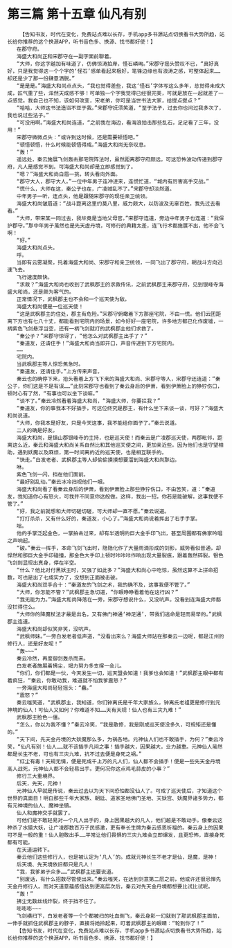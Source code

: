 # 第三篇 第十五章 仙凡有别
        【告知书友，时代在变化，免费站点难以长存，手机app多书源站点切换看书大势所趋，站长给你推荐的这个换源APP，听书音色多、换源、找书都好使！】
       在郡守府。
       海盛大和尚正和宋郡守在一副字面前聊着。
       “大师，你这字越加有味道了，仿佛惊涛拍岸，怪石嶙峋。”宋郡守摇头赞叹不已，“真好真好，只是我觉得这一个个字的‘怪石’感单看起来极好，笔锋边缘也有浪涛之感，可整体起来……却还是少了那一份肆意洒脱。”
       “是是是。”海盛大和尚点点头，“我也觉得差些，我这‘怪石’字体写这么多年，总觉得未成大成，匠气重了些，浑然天成感不够！可单独一个字我觉得已经很完美，可就是放在一起就差了一点感觉。我自己也不知，该如何改变，宋老弟，你可是当世书法大家，给提点提点？”
       “哈哈，大师这书法造诣不亚于我。”宋郡守抚须笑道，“至于法子，过去你也问过我多次了，我也说过些法子。”
       “可没用啊。”海盛大和尚连道，“之前我在海边，看海浪拍击那些乱石，足足看了三年，没用！”
       宋郡守微微点头：“或许到这时候，还是需要顿悟吧。”
       “顿悟顿悟，什么时候能顿悟得成。”海盛大和尚无奈叹息。
       “轰！”
       遥远处，秦云施展飞剑轰击那宅院阵法时，虽然距离郡守府颇远，可这恐怖波动传递到郡守府，凡人是感觉不到。可海盛大和尚却是立即感觉到了。
       “嗯？”海盛大和尚白眉一挑，转头看向外面。
       “郡守大人，郡守大人。”一位中年男子连冲进来，连慌忙道，“城内有厉害高手交战。”
       “慌什么，大师在这，秦公子也在，广凌城乱不了。”宋郡守却淡然道。
       中年男子一听，连点头，他是跟随宋郡守的现任亲卫统领。
       海盛大和尚皱眉道：“战斗距离这里约莫八里，威力颇大，以防波及无辜百姓，我先过去看看。”
       “大师，带宋某一同过去，我毕竟是当地父母官。”宋郡守连道，旁边中年男子也连道：“我保护郡守。”那中年男子虽然也是先天虚丹境，可修行的典籍太差，连飞行术都施展不出，他不会飞啊！
       “好。”
       海盛大和尚点头。
       呼。
       当即有云雾凝聚，托着海盛大和尚、宋郡守和亲卫统领，一同飞出了郡守府，朝战斗方向迅速飞去。
       飞行速度颇快。
       “求救？”海盛大和尚也收到了武枫郡主的求救传讯，之前武枫郡主来郡守府，见到银峰寺海盛大和尚，还是颇为客气的。
       正常情况下，武枫郡主也不会和一个巡天使为敌。
       海盛大和尚便是一位巡天使！
       “这是武枫郡主的住处，郡主有危险。”宋郡守俯瞰着下方那座宅院，不由一慌。他们云团距离下方也有七八十丈，都能看到宅院内的场景，如今好好一座宅院，许多地方都已化作废墟，一柄紫色飞剑悬浮当空，还有一柄飞剑就打的武枫郡主他们求救了。
       “秦公子？”宋郡守惊讶了，“他怎么对武枫郡主出手了？”
       “秦道友，还请住手！”海盛大和尚当即开口，声音传递到下方宅院内。
       ……
       宅院内。
       当武枫郡主等人惊恐焦急时。
       “秦道友，还请住手。”上方传来声音。
       秦云也的确停下来，抬头看着上方飞下来的海盛大和尚、宋郡守等人，宋郡守还连道：“秦公子，你们这是不是有误……”此刻宋郡守也看到了秦云身后的伊萧，看到伊萧脸上的狰狞伤口，顿时心有了然，“有事也可以坐下谈嘛。”
       “谈不了。”秦云冷然看着海盛大和尚，“海盛大师，你要拦我？”
       “秦道友，你的事我本不好插手，可这位终究是郡主，有什么坐下来谈一谈，可好？”海盛大和尚说道。
       “大师，你我本是好友，只是今天这事，我不能给你面子了。”秦云说道。
       二人的确是好友。
       海盛大和尚，是镇山郡银峰寺的主持，也是巡天使！而秦云是广凌郡巡天使，两郡毗邻，距离这么近，秦云和海盛大和尚关系自然比和其他巡天使之间，更加亲近些。因为他们也是守望相助，遇到妖魔以及麻烦，第一时间离的近的巡天使，也是相互联手的。
       “快走。”白发老者、武枫郡主等人却偷偷摸摸想要溜到海盛大和尚那边。
       咻。
       紫色飞剑一闪，挡在他们面前。
       “最好别乱动。”秦云冰冷扫视他们一眼。
       海盛大和尚看了看秦云身后的伊萧，看到伊萧脸上那些狰狞伤口，不由苦笑，道：“秦道友，我知道你心有怒火，可我并不同意你这般做。这样，我出一招，你若是能破解，这事我便不管了。”
       “好，我之前就想和大师切磋切磋，可大师却一直不愿。”秦云说道。
       “打打杀杀，又有什么好的，秦道友，小心了。”海盛大和尚说着挥出了右手手掌。
       嗡。
       他的手掌泛起金色，一掌拍击过来，却有半透明的巨大金手印飞出，甚至周围都有佛家吟唱之声响起。
       “破。”秦云一挥手，本命飞剑飞出时，隐隐化作了大量雨滴形成的剑影，威势看似普通，却悍然和那巨大金手印碰撞，那金色大手印上顿时咔咔咔作响出现大量裂痕，跟着轰然碎裂。银色飞剑则显现出真身，停在半空。
       “什么？他比对付黑妖王时，又强了如此多？”海盛大和尚心中吃惊，虽然这算不上拼命招数，可也是出了七成实力了，没想到正面被击破。
       海盛大和尚双手合十：“秦道友的飞剑之术，我的确不及，这事我便不管了。”
       “大师，你怎能不管？”武枫郡主急切道，“你眼睁睁看着他在这行凶？”
       “我无能为力。”海盛大和尚降落在一旁，宋郡守想说什么，又没吭声。没看到连海盛大师都没拦得住么。
       “大师你的降魔杖法才最是出名，又有佛门神通‘神足通’，带我们逃命是轻而易举的。”武枫郡主连道。
       海盛大和尚却似笑非笑，没吭声。
       “武枫师妹。”一旁白发老者低声道，“没看出来么？海盛大师站在那秦云一边呢，都是江州的修行人，还是好友呢！”
       “轰~~~”
       秦云冷然，再度御剑轰杀而来。
       白发老者施展着拂尘，竭力努力多支撑一会儿。
       “你们，你们都是一伙，今天发生一切，巡天盟会知道！我爹也会知道！”武枫郡主眼中都有着疯狂，“秦云，你敢动我，难道就不怕我爹震怒？”
       一旁海盛大和尚轻轻摇头：“蠢。”
       “震怒？”
       秦云嗤笑道，“武枫郡主，我知道，你们钟离氏是千年大家族么，钟离氏老祖更是修行到元神境的仙人！可仙人又如何？你难道不知……天有天规！仙人也有三灾九难！”
       武枫郡主脸色一僵。
       “怎么，你以为我不懂？”秦云冷笑，“我是散修，我是刚成巡天使没多久，可规矩还是懂的。”
       “天下间，先天金丹境的大妖魔那么多，为祸各地。元神仙人们也不敢插手，为何？”秦云冷笑，“仙凡有别！仙人……就不该插手凡间之事！插手越大，因果越大，业力越重。元神仙人虽然都是长生不老，可也有三灾九难，抗不过去便是身死之祸。”
       “红尘有毒！天规无情，便是死成千上万的凡人们，仙人都不会插手！便是一些先天金丹境高人战死，元神仙人都不会轻易出手。更何况你这点鸡毛蒜皮的小事？”
       修行三大重境界。
       后天，先天，元神！
       元神仙人早就是传说，秦云过去以为天下间恐怕都没仙人了。可成了巡天使后，才知道这个世界的真面目！明白那些千年大家族、朝廷、道家圣地佛门圣地、天妖宫、妖魔界诸多势力，都有元神境的仙人、魔神坐镇。
       仙人和魔神交手就罢了。
       可他们是不敢轻易对一个凡人出手的，身上因果越大的凡人，他们越是不敢动手。像秦云这种杀了水猿大妖，让广凌郡数百万子民感激，更有奉长生牌为秦云感恩祈福的。秦云身上的因果可不是一般的重！仙人胆敢出手……平常让他们畏惧的三灾九难会立即爆发，且更恐怖，直接身死都有可能。
       在天道运转下。
       秦云他们这些修行人，也是被认定为‘凡人’的。成就元神长生不老才是仙，是魔，是神！
       后天境、先天境依旧都只是凡人！
       “我，我爹弟子众多……”武枫郡主还要说道。
       “别废话，有什么招数尽管使出来。”秦云嗤笑，在达到剑意第二层之前，他或许还很忌惮先天金丹修行人。而对天道意蕴感悟达到更高层次后，秦云对先天金丹境都想要比试比试呢。
       “轰！”
       拂尘无数丝线炸裂，终于挡不住了。
       嘭嘭嘭~~~
       飞剑横扫下，白发老者等一个个都被扫的吐血倒飞，秦云身影一幻就到了那武枫郡主面前，一伸手就抓住武枫郡主的脖子，直接将她拎起来，盯着武枫郡主的眼睛：“轮到你了！”
       【告知书友，时代在变化，免费站点难以长存，手机app多书源站点切换看书大势所趋，站长给你推荐的这个换源APP，听书音色多、换源、找书都好使！】